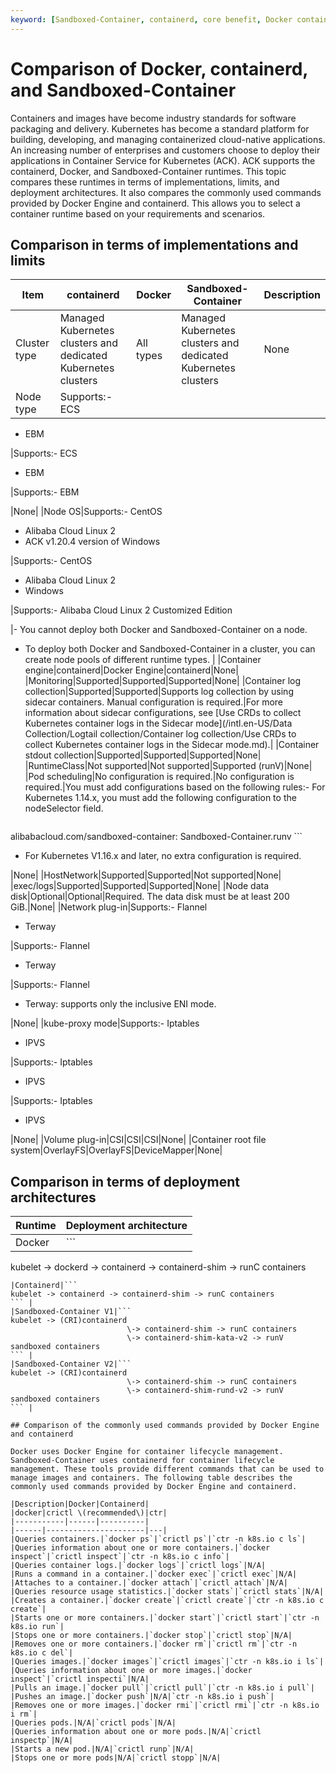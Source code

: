 ```yaml
---
keyword: [Sandboxed-Container, containerd, core benefit, Docker container]
---
```


# Comparison of Docker, containerd, and Sandboxed-Container

Containers and images have become industry standards for software packaging and delivery. Kubernetes has become a standard platform for building, developing, and managing containerized cloud-native applications. An increasing number of enterprises and customers choose to deploy their applications in Container Service for Kubernetes \(ACK\). ACK supports the containerd, Docker, and Sandboxed-Container runtimes. This topic compares these runtimes in terms of implementations, limits, and deployment architectures. It also compares the commonly used commands provided by Docker Engine and containerd. This allows you to select a container runtime based on your requirements and scenarios.

## Comparison in terms of implementations and limits

|Item|containerd|Docker|Sandboxed-Container|Description|
|----|----------|------|-------------------|-----------|
|Cluster type|Managed Kubernetes clusters and dedicated Kubernetes clusters|All types|Managed Kubernetes clusters and dedicated Kubernetes clusters|None|
|Node type|Supports:-   ECS
-   EBM

|Supports:-   ECS
-   EBM

|Supports:-   EBM

|None|
|Node OS|Supports:-   CentOS
-   Alibaba Cloud Linux 2
-   ACK v1.20.4 version of Windows

|Supports:-   CentOS
-   Alibaba Cloud Linux 2
-   Windows

|Supports:-   Alibaba Cloud Linux 2 Customized Edition

|-   You cannot deploy both Docker and Sandboxed-Container on a node.
-   To deploy both Docker and Sandboxed-Container in a cluster, you can create node pools of different runtime types. |
|Container engine|containerd|Docker Engine|containerd|None|
|Monitoring|Supported|Supported|Supported|None|
|Container log collection|Supported|Supported|Supports log collection by using sidecar containers. Manual configuration is required.|For more information about sidecar configurations, see [Use CRDs to collect Kubernetes container logs in the Sidecar mode](/intl.en-US/Data Collection/Logtail collection/Container log collection/Use CRDs to collect Kubernetes container logs in the Sidecar mode.md).|
|Container stdout collection|Supported|Supported|Supported|None|
|RuntimeClass|Not supported|Not supported|Supported \(runV\)|None|
|Pod scheduling|No configuration is required.|No configuration is required.|You must add configurations based on the following rules:-   For Kubernetes 1.14.x, you must add the following configuration to the nodeSelector field.

    ```
alibabacloud.com/sandboxed-container: Sandboxed-Container.runv
    ```

-   For Kubernetes V1.16.x and later, no extra configuration is required.

|None|
|HostNetwork|Supported|Supported|Not supported|None|
|exec/logs|Supported|Supported|Supported|None|
|Node data disk|Optional|Optional|Required. The data disk must be at least 200 GiB.|None|
|Network plug-in|Supports:-   Flannel
-   Terway

|Supports:-   Flannel
-   Terway

|Supports:-   Flannel
-   Terway: supports only the inclusive ENI mode.

|None|
|kube-proxy mode|Supports:-   Iptables
-   IPVS

|Supports:-   Iptables
-   IPVS

|Supports:-   Iptables
-   IPVS

|None|
|Volume plug-in|CSI|CSI|CSI|None|
|Container root file system|OverlayFS|OverlayFS|DeviceMapper|None|

## Comparison in terms of deployment architectures

|Runtime|Deployment architecture|
|-------|-----------------------|
|Docker|```
kubelet -> dockerd -> containerd -> containerd-shim -> runC containers
``` |
|Containerd|```
kubelet -> containerd -> containerd-shim -> runC containers
``` |
|Sandboxed-Container V1|```
kubelet -> (CRI)containerd
                          \-> containerd-shim -> runC containers
                          \-> containerd-shim-kata-v2 -> runV sandboxed containers
``` |
|Sandboxed-Container V2|```
kubelet -> (CRI)containerd
                          \-> containerd-shim -> runC containers
                          \-> containerd-shim-rund-v2 -> runV sandboxed containers
``` |

## Comparison of the commonly used commands provided by Docker Engine and containerd

Docker uses Docker Engine for container lifecycle management. Sandboxed-Container uses containerd for container lifecycle management. These tools provide different commands that can be used to manage images and containers. The following table describes the commonly used commands provided by Docker Engine and containerd.

|Description|Docker|Containerd|
|docker|crictl \(recommended\)|ctr|
|-----------|------|----------|
|------|----------------------|---|
|Queries containers.|`docker ps`|`crictl ps`|`ctr -n k8s.io c ls`|
|Queries information about one or more containers.|`docker inspect`|`crictl inspect`|`ctr -n k8s.io c info`|
|Queries container logs.|`docker logs`|`crictl logs`|N/A|
|Runs a command in a container.|`docker exec`|`crictl exec`|N/A|
|Attaches to a container.|`docker attach`|`crictl attach`|N/A|
|Queries resource usage statistics.|`docker stats`|`crictl stats`|N/A|
|Creates a container.|`docker create`|`crictl create`|`ctr -n k8s.io c create`|
|Starts one or more containers.|`docker start`|`crictl start`|`ctr -n k8s.io run`|
|Stops one or more containers.|`docker stop`|`crictl stop`|N/A|
|Removes one or more containers.|`docker rm`|`crictl rm`|`ctr -n k8s.io c del`|
|Queries images.|`docker images`|`crictl images`|`ctr -n k8s.io i ls`|
|Queries information about one or more images.|`docker inspect`|`crictl inspecti`|N/A|
|Pulls an image.|`docker pull`|`crictl pull`|`ctr -n k8s.io i pull`|
|Pushes an image.|`docker push`|N/A|`ctr -n k8s.io i push`|
|Removes one or more images.|`docker rmi`|`crictl rmi`|`ctr -n k8s.io i rm`|
|Queries pods.|N/A|`crictl pods`|N/A|
|Queries information about one or more pods.|N/A|`crictl inspectp`|N/A|
|Starts a new pod.|N/A|`crictl runp`|N/A|
|Stops one or more pods|N/A|`crictl stopp`|N/A|

